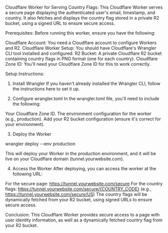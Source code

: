 Cloudflare Worker for Serving Country Flags:
This Cloudflare Worker serves a secure page displaying the authenticated user's email, timestamp, and country. It also fetches and displays the country flag stored in a private R2 bucket, using a signed URL to ensure secure access.

Prerequisites:
Before running this worker, ensure you have the following:

Cloudflare Account: You need a Cloudflare account to configure Workers and R2.
Cloudflare Worker Setup: You should have Cloudflare's Wrangler CLI tool installed and configured.
R2 Bucket: A private Cloudflare R2 bucket containing country flags in PNG format (one for each country).
Cloudflare Zone ID: You'll need your Cloudflare Zone ID for this to work correctly.

Setup Instructions:
1. Install Wrangler
If you haven't already installed the Wrangler CLI, follow the instructions here to set it up.

2. Configure wrangler.toml
In the wrangler.toml file, you'll need to include the following:

Your Cloudflare Zone ID.
The environment configuration for the worker (e.g., production).
Add your R2 bucket configuration (ensure it's correct for your environment).

3. Deploy the Worker

wrangler deploy --env production

This will deploy your Worker in the production environment, and it will be live on your Cloudflare domain (tunnel.yourwebsite.com).

4. Access the Worker
After deploying, you can access the worker at the following URL:

For the secure page: https://tunnel.yourwebsite.com/secure
For the country flags: https://tunnel.yourwebsite.com/secure/{COUNTRY_CODE} (e.g., https://tunnel.yourwebsite.com/secure/US)
The country flags will be dynamically fetched from your R2 bucket, using signed URLs to ensure secure access.

Conclusion:
This Cloudflare Worker provides secure access to a page with user identity information, as well as a dynamically fetched country flag from your R2 bucket.
